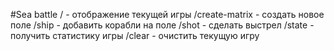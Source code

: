 #Sea battle
    / - отображение текущей игры
    /create-matrix - создать новое поле
    /ship - добавить корабли на поле
    /shot - сделать выстрел
    /state - получить статистику игры
    /clear - очистить текущую игру

